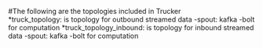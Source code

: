 #The following are the topologies included in Trucker	
*truck_topology: is topology for outbound streamed data
 -spout: kafka
 -bolt for computation
*truck_topology_inbound: is topology for inbound streamed data
 -spout: kafka
 -bolt for computation
